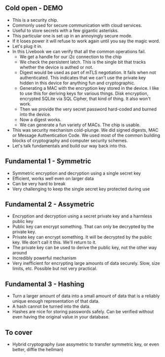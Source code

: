 
## Cold open - DEMO

- This is a security chip.
- Commonly used for secure communication with cloud services.
- Useful to store secrets with a few gigantic asterisks.
- This particular one is set up in an annoyingly secure mode.
- If it loses power it will refuse to work again until you say the magic word.
- Let's plug it in.
- In this Livebook we can verify that all the common operations fail.
	- We get a handle for our i2c connection to the chip
	- We check the persistent latch. This is the single bit that tracks whether the device is authed or not.
	- Digest would be used as part of mTLS negotiation. It fails when not authenticated. This indicates that we can't use the private key hidden in this device for anything fun and cryptographic.
	- Generating a MAC with the encryption key stored in the device. I like to use this for deriving keys for various things. Disk encryption, encrypted SQLite via SQL Cipher, that kind of thing. It also won't work.
	- Then we provide the very secret password hard-coded and burned into the device.
	- Now a digest works.
	- We can generate a fun variety of MACs. The chip is usable.
- This was security mechanism cold-plunge. We did signed digests, MAC or Message Authentication Code. We used most of the common building blocks of cryptography and computer security schemes.
- Let's talk fundamentals and build our way back into this.

## Fundamental 1 - Symmetric

- Symmetric encryption and decryption using a single secret key
- Efficient, works well even on larger data
- Can be very hard to break
- Very challenging to keep the single secret key protected during use

## Fundamental 2 - Assymetric

- Encryption and decryption using a secret private key and a harmless public key
- Public key can encrypt something. That can only be decrypted by the private key.
- Private key can encrypt something. It will be decrypted by the public key. We don't call it this. We'll return to it.
- The private key can be used to derive the public key, not the other way around
- Incredibly powerful mechanism
- Very inefficient for encrypting large amounts of data securely. Slow, size limits, etc. Possible but not very practical.

## Fundamental 3 - Hashing

- Turn a larger amount of data into a small amount of data that is a reliably unique enough representation of that data.
- A hash cannot be turned into the data.
- Hashes are nice for storing passwords safely. Can be verified without even having the original value in your database.

## To cover

- Hybrid cryptography (use assymetric to transfer symmetric key, or even better, diffie the hellman)